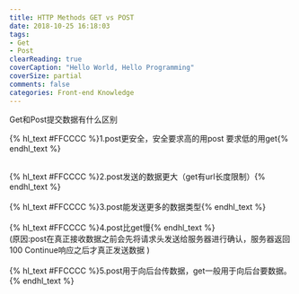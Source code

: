 ```yaml
---
title: HTTP Methods GET vs POST
date: 2018-10-25 16:18:03
tags:
- Get
- Post
clearReading: true
coverCaption: "Hello World, Hello Programming"
coverSize: partial
comments: false
categories: Front-end Knowledge
---
```

Get和Post提交数据有什么区别
<!--more-->
{% hl_text #FFCCCC %}1.post更安全，安全要求高的用post 要求低的用get{% endhl_text %}
<br>

<br>
{% hl_text #FFCCCC %}2.post发送的数据更大（get有url长度限制）{% endhl_text %}
<br>
<br>
{% hl_text #FFCCCC %}3.post能发送更多的数据类型{% endhl_text %}
<br>
<br>
{% hl_text #FFCCCC %}4.post比get慢{% endhl_text %}
<br>
(原因:post在真正接收数据之前会先将请求头发送给服务器进行确认，服务器返回100 Continue响应之后才真正发送数据 )
<br>
<br>
{% hl_text #FFCCCC %}5.post用于向后台传数据，get一般用于向后台要数据。{% endhl_text %}